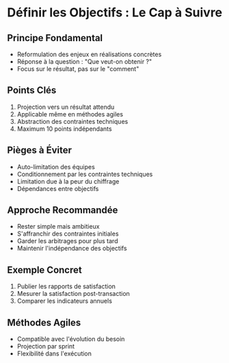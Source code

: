 # Définir les Objectifs : Le Cap à Suivre

## Principe Fondamental

- Reformulation des enjeux en réalisations concrètes
- Réponse à la question : "Que veut-on obtenir ?"
- Focus sur le résultat, pas sur le "comment"

## Points Clés

1. Projection vers un résultat attendu
2. Applicable même en méthodes agiles
3. Abstraction des contraintes techniques
4. Maximum 10 points indépendants

## Pièges à Éviter

- Auto-limitation des équipes
- Conditionnement par les contraintes techniques
- Limitation due à la peur du chiffrage
- Dépendances entre objectifs

## Approche Recommandée

- Rester simple mais ambitieux
- S'affranchir des contraintes initiales
- Garder les arbitrages pour plus tard
- Maintenir l'indépendance des objectifs

## Exemple Concret

1. Publier les rapports de satisfaction
2. Mesurer la satisfaction post-transaction
3. Comparer les indicateurs annuels

## Méthodes Agiles

- Compatible avec l'évolution du besoin
- Projection par sprint
- Flexibilité dans l'exécution
